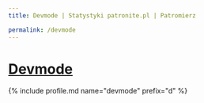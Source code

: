 ```yaml
---
title: Devmode | Statystyki patronite.pl | Patromierz

permalink: /devmode
---
```


# [Devmode](https://patronite.pl/devmode)

{% include profile.md name="devmode" prefix="d" %}
